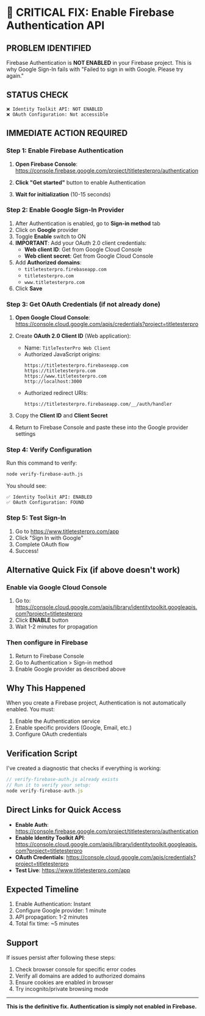 # 🚨 CRITICAL FIX: Enable Firebase Authentication API

## PROBLEM IDENTIFIED
Firebase Authentication is **NOT ENABLED** in your Firebase project. This is why Google Sign-In fails with "Failed to sign in with Google. Please try again."

## STATUS CHECK
```
❌ Identity Toolkit API: NOT ENABLED
❌ OAuth Configuration: Not accessible
```

## IMMEDIATE ACTION REQUIRED

### Step 1: Enable Firebase Authentication
1. **Open Firebase Console**: 
   https://console.firebase.google.com/project/titletesterpro/authentication

2. **Click "Get started"** button to enable Authentication

3. **Wait for initialization** (10-15 seconds)

### Step 2: Enable Google Sign-In Provider
1. After Authentication is enabled, go to **Sign-in method** tab
2. Click on **Google** provider
3. Toggle **Enable** switch to ON
4. **IMPORTANT**: Add your OAuth 2.0 client credentials:
   - **Web client ID**: Get from Google Cloud Console
   - **Web client secret**: Get from Google Cloud Console
5. Add **Authorized domains**:
   - `titletesterpro.firebaseapp.com`
   - `titletesterpro.com`
   - `www.titletesterpro.com`
6. Click **Save**

### Step 3: Get OAuth Credentials (if not already done)
1. **Open Google Cloud Console**:
   https://console.cloud.google.com/apis/credentials?project=titletesterpro

2. Create **OAuth 2.0 Client ID** (Web application):
   - Name: `TitleTesterPro Web Client`
   - Authorized JavaScript origins:
     ```
     https://titletesterpro.firebaseapp.com
     https://titletesterpro.com
     https://www.titletesterpro.com
     http://localhost:3000
     ```
   - Authorized redirect URIs:
     ```
     https://titletesterpro.firebaseapp.com/__/auth/handler
     ```

3. Copy the **Client ID** and **Client Secret**

4. Return to Firebase Console and paste these into the Google provider settings

### Step 4: Verify Configuration
Run this command to verify:
```bash
node verify-firebase-auth.js
```

You should see:
```
✅ Identity Toolkit API: ENABLED
✅ OAuth Configuration: FOUND
```

### Step 5: Test Sign-In
1. Go to https://www.titletesterpro.com/app
2. Click "Sign In with Google"
3. Complete OAuth flow
4. Success!

## Alternative Quick Fix (if above doesn't work)

### Enable via Google Cloud Console
1. Go to: https://console.cloud.google.com/apis/library/identitytoolkit.googleapis.com?project=titletesterpro
2. Click **ENABLE** button
3. Wait 1-2 minutes for propagation

### Then configure in Firebase
1. Return to Firebase Console
2. Go to Authentication > Sign-in method
3. Enable Google provider as described above

## Why This Happened
When you create a Firebase project, Authentication is not automatically enabled. You must:
1. Enable the Authentication service
2. Enable specific providers (Google, Email, etc.)
3. Configure OAuth credentials

## Verification Script
I've created a diagnostic that checks if everything is working:

```javascript
// verify-firebase-auth.js already exists
// Run it to verify your setup:
node verify-firebase-auth.js
```

## Direct Links for Quick Access
- **Enable Auth**: https://console.firebase.google.com/project/titletesterpro/authentication
- **Enable Identity Toolkit API**: https://console.cloud.google.com/apis/library/identitytoolkit.googleapis.com?project=titletesterpro
- **OAuth Credentials**: https://console.cloud.google.com/apis/credentials?project=titletesterpro
- **Test Live**: https://www.titletesterpro.com/app

## Expected Timeline
1. Enable Authentication: Instant
2. Configure Google provider: 1 minute
3. API propagation: 1-2 minutes
4. Total fix time: ~5 minutes

## Support
If issues persist after following these steps:
1. Check browser console for specific error codes
2. Verify all domains are added to authorized domains
3. Ensure cookies are enabled in browser
4. Try incognito/private browsing mode

---
**This is the definitive fix. Authentication is simply not enabled in Firebase.**